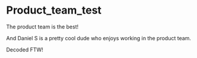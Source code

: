 # Product_team_test

The product team is the best!

And Daniel S is a pretty cool dude who enjoys working in the product team.

Decoded FTW!